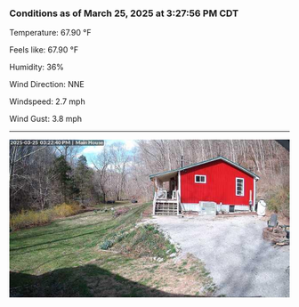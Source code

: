 ### Conditions as of March 25, 2025 at 3:27:56 PM CDT 

Temperature: 67.90 &deg;F

Feels like: 67.90 &deg;F

Humidity: 36%

Wind Direction: NNE

Windspeed: 2.7 mph

Wind Gust: 3.8 mph

---

<img src="./images/latest.jpeg"/>

